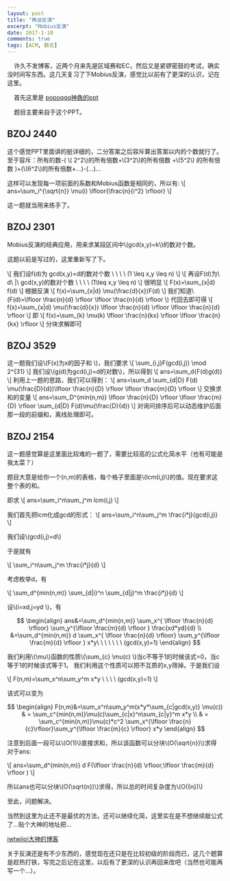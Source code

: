 ```yaml
---
layout: post
title: "再谈反演"
excerpt: "Mobius反演"
date: 2017-1-10
comments: true
tags: [ACM, 数论]
---
```


&#160;&#160;&#160;&#160;许久不发博客，近两个月来先是区域赛和EC，然后又是紧锣密鼓的考试，确实没时间写东西。这几天复习了下Mobius反演，感觉比以前有了更深的认识，记在这里。

&#160;&#160;&#160;&#160;首先这里是 [popoqqq神犇的ppt](http://7xqmhv.com1.z0.glb.clouddn.com/%E8%8E%AB%E6%AF%94%E4%B9%8C%E6%96%AF%E5%8F%8D%E6%BC%94.pdf)

&#160;&#160;&#160;&#160;题目主要来自于这个PPT。

## BZOJ 2440

这个感觉PPT里面讲的挺详细的，二分答案之后容斥算出答案以内的个数就行了。至于容斥：所有的数-( \\( 2^2\\)的所有倍数+\\(3^2\\)的所有倍数 +\\(5^2\\) 的所有倍数 )+(\\(6^2\\)的所有倍数+...)-(...)...

这样可以发现每一项前面的系数和Mobius函数是相同的，所以有:
\\[
ans=\sum_i^{\sqrt{n}} \mu(i) \lfloor{\frac{n}{i^2} \rfloor}
\\]

这一题就当用来练手了。

## BZOJ 2301

Mobius反演的经典应用，用来求某段区间中\\(gcd(x,y)=k\\)的数对个数。

这题以前是写过的，这里重新写了下。

\\[
我们设f(d)为 gcd(x,y)=d的数对个数 \ \ \ \ (1 \leq x,y \leq n)
\\]
\\[
再设F(d)为\    d\ |\ gcd(x,y)的数对个数 \ \ \ \ (1\leq x,y \leq n)
\\]
很明显
\\[
F(x)=\sum_{x|d} f(d)
\\]
根据反演
\\[
f(x)=\sum_{x|d} \mu(\frac{d}{x})F(d)
\\]
我们知道\\(F(d)=\lfloor \frac{n}{d} \rfloor \lfloor \frac{n}{d} \rfloor   \\)
代回去即可得
\\[
f(x)=\sum_{x|d} \mu(\frac{d}{x}) \lfloor \frac{n}{d} \rfloor \lfloor \frac{n}{d} \rfloor 
\\]
即
\\[
f(x)=\sum_{k} \mu(k) \lfloor \frac{n}{kx} \rfloor \lfloor \frac{n}{kx} \rfloor 
\\]
分块求解即可

## BZOJ 3529

这一题我们设\\(F(x)为x的因子和 \\)，我们要求
\\[
\sum_{i,j}F(gcd(i,j)) \mod 2^{31}
\\]
我们设\\(g(d)为gcd(i,j)=d的对数\\)，所以得到
\\[
ans=\sum_d{F(d)g(d)} 
\\]
利用上一题的思路，我们可以得到：
\\[
ans=\sum_d \sum_{d|D} F(d) \mu(\frac{D}{d})\lfloor \frac{n}{D} \rfloor \lfloor \frac{m}{D} \rfloor
\\]
交换求和的变量
\\[
ans=\sum_D^{min(n,m)} \lfloor \frac{n}{D} \rfloor \lfloor \frac{m}{D} \rfloor \sum_{d|D} F(d)\mu(\frac{D}{d})
\\]
对询问排序后可以动态维护后面那一段的前缀和，离线处理即可。

## BZOJ 2154

这一题感觉算是这里面比较难的一题了，需要比较高的公式化简水平（也有可能是我太菜？）

题目大意是给你一个(n,m)的表格，每个格子里面是\\(lcm(i,j)\\)的值。现在要求这整个表的和。

即求
\\[
ans=\sum_i^n\sum_j^m lcm(i,j)
\\]

我们首先把lcm化成gcd的形式：
\\[
ans=\sum_i^n\sum_j^m \frac{i*j}{gcd(i,j)}
\\]

我们设\\(gcd(i,j)=d\\)

于是就有

\\[
 \sum_i^n\sum_j^m \frac{i*j}{d} 
\\]

考虑枚举d，有

\\[
\sum_d^{min(n,m)} \sum_{d|i}^n \sum_{d|j}^m  \frac{i*j}{d}
\\]

设\\(i=xd,j=yd  \\)，有

$$
\begin{align} 
ans&=\sum_d^{min(n,m)} \sum_x^{ \lfloor \frac{n}{d} \rfloor} \sum_y^{\lfloor \frac{m}{d} \rfloor } \frac{xd*yd}{d} \\
&=\sum_d^{min(n,m)} d \sum_x^{ \lfloor \frac{n}{d} \rfloor} \sum_y^{\lfloor \frac{m}{d} \rfloor } x*y\ \ \ \ \ \ \ (gcd(x,y)=1) 
\end{align}
$$

我们利用\\(\mu\\)函数的性质\\(\sum_{c} \mu(c) \\)当c不等于1的时候该式=0，当c等于1的时候该式等于1。 我们利用这个性质可以把不互质的x,y筛掉。于是我们设

\\[
F(n,m)=\sum_x^n\sum_y^m x*y \ \ \ \ (gcd(x,y)=1)
\\]

该式可以变为

$$
\begin{align} 
F(n,m)&=\sum_x^n\sum_y^m(x*y*\sum_{c|gcd(x,y)} \mu(c)) 
& = \sum_c^{min(n,m)}\mu(c)\sum_{c|x}^n\sum_{c|y}^m x*y \\
& = \sum_c^{min(n,m)}\mu(c)*c^2 \sum_x^{\lfloor \frac{n}{c}\rfloor}\sum_y^{\lfloor \frac{m}{c} \rfloor} x*y 
\end{align}
$$

注意到后面一段可以\\(O(1)\\)直接求和，所以该函数可以分块\\(O(\sqrt{n})\\)求得
对于ans:

\\[
ans=\sum_d^{min(n,m)} d F(\lfloor \frac{n}{d} \rfloor,\lfloor \frac{m}{d} \rfloor )
\\]

所以ans也可以分块\\(O(\sqrt{n})\\)求得，所以总的时间复杂度为\\(O({n})\\)

至此，问题解决。

当然到这里为止还不是最优的方法，还可以继续化简，这里实在是不想继续敲公式了...贴个大神的地址把...

[iwtwiioi大神的博客](http://www.cnblogs.com/iwtwiioi/p/4268926.html)

关于反演还是有不少东西的，感觉现在还只是在比较初级的阶段而已，这几个题算是趁热打铁，写完之后记在这里，以后有了更深的认识再回来改吧（当然也可能再写一个...）。

